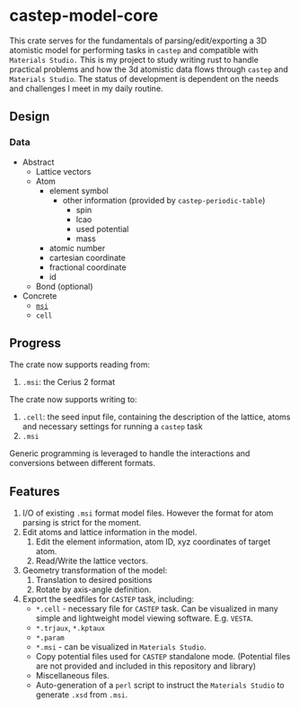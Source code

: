 # castep-model-core
This crate serves for the fundamentals of parsing/edit/exporting a 3D atomistic model for performing tasks in `castep` and compatible with `Materials Studio.`
This is my project to study writing rust to handle practical problems and how the 3d atomistic data flows through `castep` and `Materials Studio`. The status of development is dependent on the needs and challenges I meet in my daily routine.


## Design

### Data
- Abstract
    - Lattice vectors
    - Atom
        - element symbol
            - other information (provided by `castep-periodic-table`)
                - spin
                - lcao
                - used potential
                - mass
        - atomic number
        - cartesian coordinate
        - fractional coordinate
        - id
    - Bond (optional)
- Concrete
    - [`msi`](./doc/file_formats/cerius_2_msi.md)
    - `cell`

## Progress
The crate now supports reading from:
1. `.msi`: the Cerius 2 format

The crate now supports writing to:
1. `.cell`: the seed input file, containing the description of the lattice, atoms and necessary settings for running a `castep` task
2. `.msi`

Generic programming is leveraged to handle the interactions and conversions between different formats.

## Features

1. I/O of existing `.msi` format model files. However the format for atom parsing is strict for the moment.
2. Edit atoms and lattice information in the model.
    1. Edit the element information, atom ID, xyz coordinates of target atom.
    2. Read/Write the lattice vectors.
3. Geometry transformation of the model:
    1. Translation to desired positions
    2. Rotate by axis-angle definition.
4. Export the seedfiles for `CASTEP` task, including:
    - `*.cell` - necessary file for `CASTEP` task. Can be visualized in many simple and lightweight model viewing software. E.g. `VESTA`.
    - `*.trjaux`, `*.kptaux`
    - `*.param`
    - `*.msi` - can be visualized in `Materials Studio`.
    - Copy potential files used for `CASTEP` standalone mode. (Potential files are not provided and included in this repository and library)
    - Miscellaneous files.
    - Auto-generation of a `perl` script to instruct the `Materials Studio` to generate `.xsd` from `.msi`.
